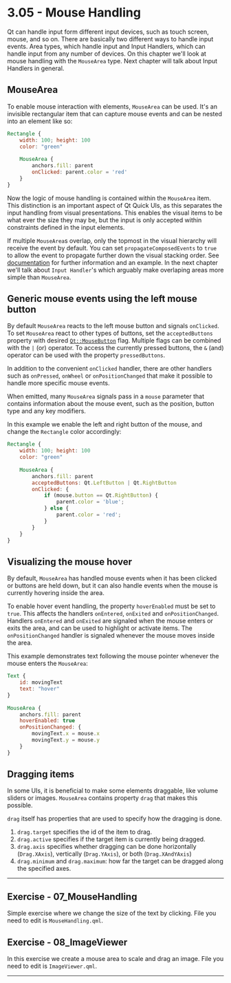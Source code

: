 # 3.05 - Mouse Handling

Qt can handle input form different input devices, such as touch screen, mouse, and so on. There are basically two different ways to handle input events. Area types, which handle input and Input Handlers, which can handle input from any number of devices. On this chapter we'll look at mouse handling with the `MouseArea` type. Next chapter will talk about Input Handlers in general.

## MouseArea

To enable mouse interaction with elements, `MouseArea` can be used. It's an invisible rectangular item that can capture mouse events and can be nested into an element like so:

```qml
Rectangle {
    width: 100; height: 100
    color: "green"
     
    MouseArea {
        anchors.fill: parent
        onClicked: parent.color = 'red'
    }
}
```

Now the logic of mouse handling is contained within the `MouseArea` item. This distinction is an important aspect of Qt Quick UIs, as this separates the input handling from visual presentations. This enables the visual items to be what ever the size they may be, but the input is only accepted within constraints defined in the input elements.

If multiple `MouseArea`s overlap, only the topmost in the visual hierarchy will receive the event by default. You can set `propagateComposedEvents` to `true` to allow the event to propagate further down the visual stacking order. See [documentation](http://doc.qt.io/qt-5/qml-qtquick-mousearea.html#propagateComposedEvents-prop) for further information and an example. In the next chapter we'll talk about `Input Handler`'s which arguably make overlaping areas more simple than `MouseArea`.

## Generic mouse events using the left mouse button

By default `MouseArea` reacts to the left mouse button and signals `onClicked`. To set `MouseArea` react to other types of buttons, set the `acceptedButtons` property with desired [`Qt::MouseButton`](http://doc.qt.io/qt-5/qt.html#MouseButton-enum) flag. Multiple flags can be combined with the `|` (or) operator. To access the currently pressed buttons, the `&` (and) operator can be used with the property `pressedButtons`.

In addition to the convenient `onClicked` handler, there are other handlers such as `onPressed`, `onWheel` or `onPositionChanged` that make it possible to handle more specific mouse events.

When emitted, many `MouseArea` signals pass in a `mouse` parameter that contains information about the mouse event, such as the position, button type and any key modifiers.

In this example we enable the left and right button of the mouse, and change the `Rectangle` color accordingly:

```qml
Rectangle {
    width: 100; height: 100
    color: "green"
     
    MouseArea {
        anchors.fill: parent
        acceptedButtons: Qt.LeftButton | Qt.RightButton
        onClicked: {
            if (mouse.button == Qt.RightButton) {
                parent.color = 'blue';
            } else {
                parent.color = 'red';
            }
        }
    }
}
```

## Visualizing the mouse hover

By default, `MouseArea` has handled mouse events when it has been clicked or buttons are held down, but it can also handle events when the mouse is currently hovering inside the area.

To enable hover event handling, the property `hoverEnabled` must be set to `true`. This affects the handlers `onEntered`, `onExited` and `onPositionChanged`. Handlers `onEntered` and `onExited` are signaled when the mouse enters or exits the area, and can be used to highlight or activate items. The `onPositionChanged` handler is signaled whenever the mouse moves inside the area. 

This example demonstrates text following the mouse pointer whenever the mouse enters the `MouseArea`:

```qml
Text {
    id: movingText
    text: "hover"
}
     
MouseArea {
    anchors.fill: parent
    hoverEnabled: true
    onPositionChanged: {
        movingText.x = mouse.x
        movingText.y = mouse.y
    } 
}
```

## Dragging items

In some UIs, it is beneficial to make some elements draggable, like volume sliders or images. `MouseArea` contains property `drag` that makes this possible.

`drag` itself has properties that are used to specify how the dragging is done.

1. `drag.target` specifies the id of the item to drag.
2. `drag.active` specifies if the target item is currently being dragged.
3. `drag.axis` specifies whether dragging can be done horizontally (`Drag.XAxis`), vertically (`Drag.YAxis`), or both (`Drag.XAndYAxis`)
4. `drag.minimum` and `drag.maximum`: how far the target can be dragged along the specified axes.

***

## Exercise - 07_MouseHandling

Simple exercise where we change the size of the text by clicking. File you need to edit is `MouseHandling.qml`.

## Exercise - 08_ImageViewer

In this exercise we create a mouse area to scale and drag an image. File you need to edit is `ImageViewer.qml`.

***
